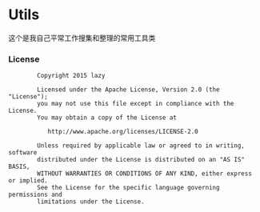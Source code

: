 # Utils
这个是我自己平常工作搜集和整理的常用工具类

### License

            Copyright 2015 lazy

            Licensed under the Apache License, Version 2.0 (the "License");
            you may not use this file except in compliance with the License.
            You may obtain a copy of the License at

               http://www.apache.org/licenses/LICENSE-2.0

            Unless required by applicable law or agreed to in writing, software
            distributed under the License is distributed on an "AS IS" BASIS,
            WITHOUT WARRANTIES OR CONDITIONS OF ANY KIND, either express or implied.
            See the License for the specific language governing permissions and
            limitations under the License.


